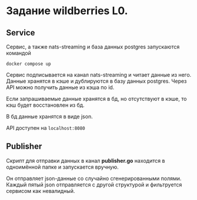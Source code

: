 # Задание wildberries L0.

## Service
Cервис, а также nats-streaming и база данных postgres запускаются командой 

`docker compose up`

Сервис подписывается на канал nats-streaming и читает данные из него.
Данные хранятся в кэше и дублируются в базу данных postgres.
Через API можно получить данные из кэша по id.

Если запрашиваемые данные хранятся в бд, но отсутствуют в кэше, то кэш будет восстановлен из бд.

В бд данные хранятся в виде json.

API доступен на `localhost:8080`

## Publisher
Скрипт для отправки данных в канал **publisher.go** находится в одноимённой папке и запускается вручную.

Он отправляет json-данные со случайно сгенерированными полями.
Каждый пятый json отправляется с другой структурой и фильтруется сервисом как невалидный.

